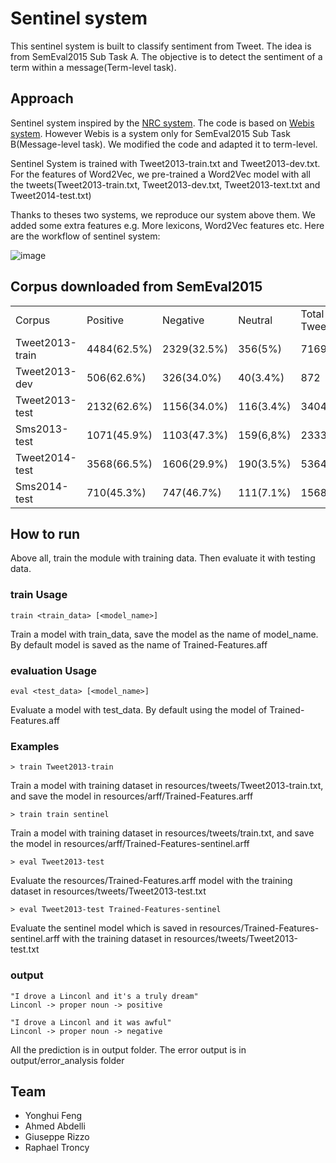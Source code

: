 # Sentinel system 
This sentinel system is built to classify sentiment from Tweet. The idea is from SemEval2015 Sub Task A. The objective is to detect the sentiment of a term within a message(Term-level task).


## Approach
Sentinel system inspired by the [NRC system](http://www.cs.toronto.edu/~xzhu/SemEval2014_NRC_t9.pdf). The code is based on [Webis system](https://github.com/webis-de/ECIR-2015-and-SEMEVAL-2015). However Webis is a system only for SemEval2015 Sub Task B(Message-level task). We modified the code and adapted it to term-level.

Sentinel System is trained with Tweet2013-train.txt and Tweet2013-dev.txt. For the features of Word2Vec, we pre-trained a Word2Vec model with all the tweets(Tweet2013-train.txt, Tweet2013-dev.txt, Tweet2013-text.txt and Tweet2014-test.txt)

Thanks to theses two systems, we reproduce our system above them. We added some extra features e.g. More lexicons, Word2Vec features etc. Here are the workflow of sentinel system:

![image](https://docs.google.com/drawings/d/1G0UbNY2REuCkvXTFCONzqe5LV6ZiyLxHONayuElWJNU/pub?w=960&h=720)



## Corpus downloaded from SemEval2015
<table>
	<tr>
		<td>Corpus</td>
		<td>Positive</td>
		<td>Negative</td>
		<td>Neutral</td>
		<td>Total Tweets</td>
	</tr>
	<tr>
		<td>Tweet2013-train</td>
		<td>4484(62.5%)</td>
		<td>2329(32.5%)</td>	
		<td>356(5%)</td>
		<td>7169</td>
	</tr>
	<tr>
		<td>Tweet2013-dev</td>
		<td>506(62.6%)</td>
		<td>326(34.0%)</td>
		<td>40(3.4%)</td>
		<td>872</td>
	</tr>
	<tr>
		<td>Tweet2013-test</td>
		<td>2132(62.6%)</td>
		<td>1156(34.0%)</td>
		<td>116(3.4%)</td>
		<td>3404</td>
	</tr>
	<tr>
		<td>Sms2013-test</td>
		<td>1071(45.9%)</td>
		<td>1103(47.3%)</td>
		<td>159(6,8%)</td>
		<td>2333</td>
	</tr>
	<tr>
		<td>Tweet2014-test</td>
		<td>3568(66.5%)</td>
		<td>1606(29.9%)</td>
		<td>190(3.5%)</td>
		<td>5364</td>
	</tr>
	<tr>
		<td>Sms2014-test</td>
		<td>710(45.3%)</td>
		<td>747(46.7%)</td>
		<td>111(7.1%)</td>
		<td>1568</td>
	</tr>
</table>


## How to run
Above all, train the module with training data. Then evaluate it with testing data.

### train Usage
	train <train_data> [<model_name>]
Train a model with train\_data, save the model as the name of model\_name. By default model is saved as the name of Trained-Features.aff

### evaluation Usage
	eval <test_data> [<model_name>]
Evaluate a model with test_data. By default using the model of Trained-Features.aff

### Examples
	
	> train Tweet2013-train

Train a model with training dataset in resources/tweets/Tweet2013-train.txt, and save the model in resources/arff/Trained-Features.arff

	> train train sentinel
	
Train a model with training dataset in resources/tweets/train.txt, and save the model in resources/arff/Trained-Features-sentinel.arff

	> eval Tweet2013-test 
	
Evaluate the resources/Trained-Features.arff model with the training dataset in resources/tweets/Tweet2013-test.txt 

	> eval Tweet2013-test Trained-Features-sentinel
Evaluate the sentinel model which is saved in resources/Trained-Features-sentinel.arff with the training dataset in resources/tweets/Tweet2013-test.txt 
	
### output

    "I drove a Linconl and it's a truly dream"
    Linconl -> proper noun -> positive

    "I drove a Linconl and it was awful"
    Linconl -> proper noun -> negative

All the prediction is in output folder. The error output is in output/error_analysis folder
	

## Team
* Yonghui Feng
* Ahmed Abdelli
* Giuseppe Rizzo
* Raphael Troncy
